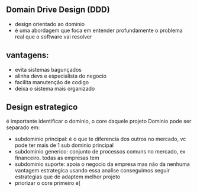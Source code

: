 ## Domain Drive Design (DDD)
- design orientado ao dominio
- é uma abordagem que foca em entender profundamente o problema real que o software vai resolver 

## vantagens:
 - evita sistemas bagunçados
 - alinha devs e especialista do negocio
 - facilita manutenção de codigo
 - deixa o sistema mais organizado


## Design estrategico
é importante identificar o dominio, o core daquele projeto
Dominio pode ser separado em:
- subdominio principal: é o que te diferencia dos outros no mercado, vc pode ter mais de 1 sub dominio principal
- subdominio generico: conjunto de processos comuns no mercado, ex financeiro. todas as empresas tem
- subdominio suporte: apoia o negocio da empresa mas não da nenhuma vantagem estrategica
usando essa analise conseguimos seguir estrategias que de adaptem melhor projeto
- priorizar o core primeiro e\[
<!--stackedit_data:
eyJoaXN0b3J5IjpbLTE0MzE0MjU1MjAsMjA4NzQ0MjU5OCwxMz
gxMzcwODUyLC0yNTg2NTQyOTYsMjEyMjY5NjYyNCwtMTc2OTM3
MTcxNCwyNTIwODUxOTVdfQ==
-->